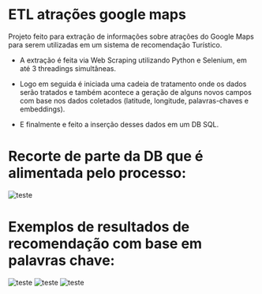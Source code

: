 # ETL atrações google maps
Projeto feito para extração de informações sobre atrações do Google Maps para serem utilizadas em um sistema de recomendação Turístico.

- A extração é feita via Web Scraping utilizando Python e Selenium, em até 3 threadings simultâneas.
  
- Logo em seguida é iniciada uma cadeia de tratamento onde os dados serão tratados e também acontece a geração de alguns novos campos com base nos dados coletados (latitude, longitude, palavras-chaves e embeddings).
  
- E finalmente e feito a inserção desses dados em um DB SQL.


# Recorte de parte da DB que é alimentada pelo processo:
![teste](https://i.imgur.com/IcwgRyG.png)

# Exemplos de resultados de recomendação com base em palavras chave:
![teste](https://i.imgur.com/LtcgeLe.png) ![teste](https://i.imgur.com/opKr1My.png) ![teste](https://i.imgur.com/u2iTjcq.png)
